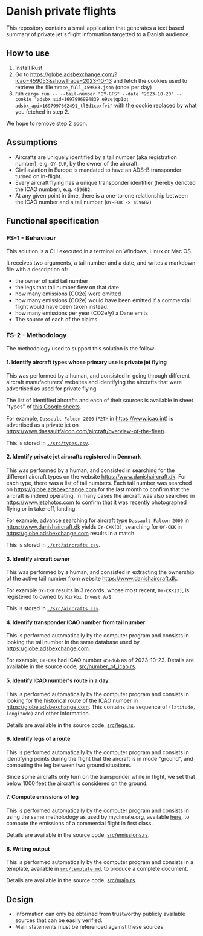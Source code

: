 # Danish private flights
This repository contains a small application that generates a text based summary of
private jet's flight information targetted to a Danish audience.

## How to use

1. Install Rust
2. Go to https://globe.adsbexchange.com/?icao=459053&showTrace=2023-10-13 and fetch the cookies
   used to retrieve the file `trace_full_459563.json` (once per day)
3. run `cargo run -- --tail-number "OY-GFS" --date "2023-10-20" --cookie "adsbx_sid=1697996994839_e9zejgp1o; adsbx_api=1697997662491_tl8d1cpxfvi"` with the cookie
   replaced by what you fetched in step 2.

We hope to remove step 2 soon.

## Assumptions

* Aircrafts are uniquely identified by a tail number (aka registration number), e.g.
  `OY-EUR`, by the owner of the aircraft.
* Civil aviation in Europe is mandated to have an ADS-B transponder turned on in-flight.
* Every aircraft flying has a unique transponder identifier (hereby denoted the ICAO number),
  e.g. `4596B2`.
* At any given point in time, there is a one-to-one relationship between the ICAO number and a tail number (`OY-EUR -> 4596B2`)

## Functional specification

### FS-1 - Behaviour

This solution is a CLI executed in a terminal on Windows, Linux or Mac OS.

It receives two arguments, a tail number and a date, and writes a
markdown file with a description of:
* the owner of said tail number
* the legs that tail number flew on that date
* how many emissions (CO2e) were emitted
* how many emissions (CO2e) would have been emitted if a commercial flight would
  have been taken instead.
* how many emissions per year (CO2e/y) a Dane emits
* The source of each of the claims.

### FS-2 - Methodology

The methodology used to support this solution is the follow:

#### 1. Identify aircraft types whose primary use is private jet flying

This was performed by a human, and consisted in going through different aircraft
manufacturers' websites and identifying the aircrafts that were advertised as used
for private flying.

The list of identified aircrafts and each of their sources is available in sheet "types"
of [this Google sheets](https://docs.google.com/spreadsheets/d/1PYmza1xpbiAYlXscP9e2CciYuAIX5VRLcJnjNMKYRRE/edit#gid=0).

For example, `Dassault Falcon 2000` (`F2TH` in https://www.icao.int) is advertised as a
private jet on https://www.dassaultfalcon.com/aircraft/overview-of-the-fleet/.

This is stored in [`./src/types.csv`](./src/types.csv).

#### 2. Identify private jet aircrafts registered in Denmark

This was performed by a human, and consisted in searching for the different aircraft
types on the website https://www.danishaircraft.dk. For each type, there was a list
of tail numbers. Each tail number was searched on https://globe.adsbexchange.com for
the last month to confirm that the aircraft is indeed operating. In many cases the aircraft
was also searched in https://www.jetphotos.com to confirm that it was recently
photographed flying or in take-off, landing.

For example, advance searching for aircraft type `Dassault Falcon 2000` in
https://www.danishaircraft.dk yields `OY-CKK(3)`, searching for `OY-CKK` in 
https://globe.adsbexchange.com results in a match.

This is stored in [`./src/aircrafts.csv`](./src/aircrafts.csv).

#### 3. Identify aircraft owner

This was performed by a human, and consisted in extracting the ownership of the active
tail number from website https://www.danishaircraft.dk.

For example `OY-CKK` results in 3 records, whose most recent, `OY-CKK(3)`, is registered
to owned by `Kirkbi Invest A/S`.

This is stored in [`./src/aircrafts.csv`](./src/aircrafts.csv).

#### 4. Identify transponder ICAO number from tail number

This is performed automatically by the computer program and consists
in looking the tail number in the same database used by https://globe.adsbexchange.com.

For example, `OY-CKK` had ICAO number `458d6b` as of 2023-10-23.
Details are available in the source code, [src/number_of_icao.rs](./src/number_of_icao.rs).

#### 5. Identify ICAO number's route in a day

This is performed automatically by the computer program and consists in looking for
the historical route of the ICAO number in https://globe.adsbexchange.com.
This contains the sequence of `(latitude, longitude)` and other information.

Details are available in the source code, [src/legs.rs](./src/legs.rs).

#### 6. Identify legs of a route

This is performed automatically by the computer program and consists in identifying
points during the flight that the aircraft is in mode "ground", and computing the leg
between two ground situations.

Since some aircrafts only turn on the transponder while in flight, we set that below 1000 feet
the aircraft is considered on the ground.

#### 7. Compute emissions of leg

This is performed automatically by the computer program and consists in using the same
metholodogy as used by myclimate.org, available [here](https://www.myclimate.org/en/information/about-myclimate/downloads/flight-emission-calculator/), to compute the emissions of a commercial
flight in first class.

Details are available in the source code, [src/emissions.rs](./src/emissions.rs).

#### 8. Writing output

This is performed automatically by the computer program and consists in a template, available
in [`src/template.md`](./src/template.md), to produce a complete document.

Details are available in the source code, [src/main.rs](./src/main.rs).

## Design

* Information can only be obtained from trustworthy publicly available sources that can
be easily verified.
* Main statements must be referenced against these sources
